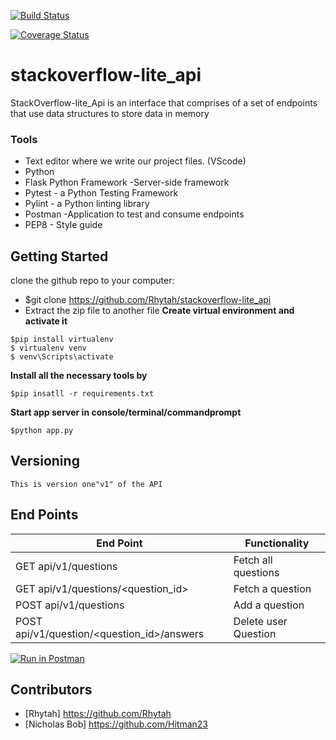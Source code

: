 [![Build Status](https://travis-ci.org/Rhytah/stackoverflow-lite_api.svg?branch=tests)](https://travis-ci.org/Rhytah/stackoverflow-lite_api)

[![Coverage Status](https://coveralls.io/repos/github/Rhytah/stackoverflow-lite_api/badge.svg?branch=tests)](https://coveralls.io/github/Rhytah/stackoverflow-lite_api?branch=tests)


# stackoverflow-lite_api

StackOverflow-lite_Api is an interface that comprises of a set of endpoints that use data structures to store data in memory

### Tools

* Text editor where we write our project files. (VScode)
* Python
* Flask Python Framework -Server-side framework
* Pytest - a Python Testing Framework
* Pylint - a Python linting library 
* Postman -Application to test and consume endpoints
* PEP8 - Style guide

## Getting Started
clone the github repo to your computer:
* $git clone https://github.com/Rhytah/stackoverflow-lite_api
* Extract the zip file to another file
**Create virtual environment and activate it**
```
$pip install virtualenv
$ virtualenv venv
$ venv\Scripts\activate
``` 
 **Install all the necessary tools by**
 ```
 $pip insatll -r requirements.txt
 ```
**Start app server in console/terminal/commandprompt**
```
$python app.py
```
## Versioning
```
This is version one"v1" of the API
```
## End Points
|           End Point                            |            Functionality                   |
|   ------------------------------------------   | -----------------------------------------  |
|     GET  api/v1/questions                      |             Fetch all questions            |
|     GET  api/v1/questions/<question_id>        |             Fetch a question               |
|     POST api/v1/questions                      |             Add a question                 |
|     POST api/v1/question/<question_id>/answers |             Delete user Question           |

[![Run in Postman](https://run.pstmn.io/button.svg)](https://app.getpostman.com/run-collection/c6713f96622f32b859ba)

## Contributors
- [Rhytah] https://github.com/Rhytah
- [Nicholas Bob] https://github.com/Hitman23


